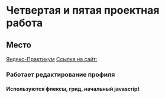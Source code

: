 # Четвертая и пятая проектная работа  
## Место  
[Яндекс-Практикум](https://www.praktikum.yandex.ru)
[Ссылка на сайт:](https://watchexpert2010.github.io/mesto/index.html)
### Работает редактирование профиля
#### Используются флексы, грид, начальный javascript